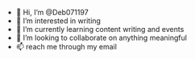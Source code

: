 - 👋 Hi, I’m @Deb071197
- 👀 I’m interested in writing
- 🌱 I’m currently learning content writing and events
- 💞️ I’m looking to collaborate on anything meaningful
- 📫 reach me through my email

<!---
Deb071197/Deb071197 is a ✨ special ✨ repository because its `README.md` (this file) appears on your GitHub profile.
You can click the Preview link to take a look at your changes.
--->

